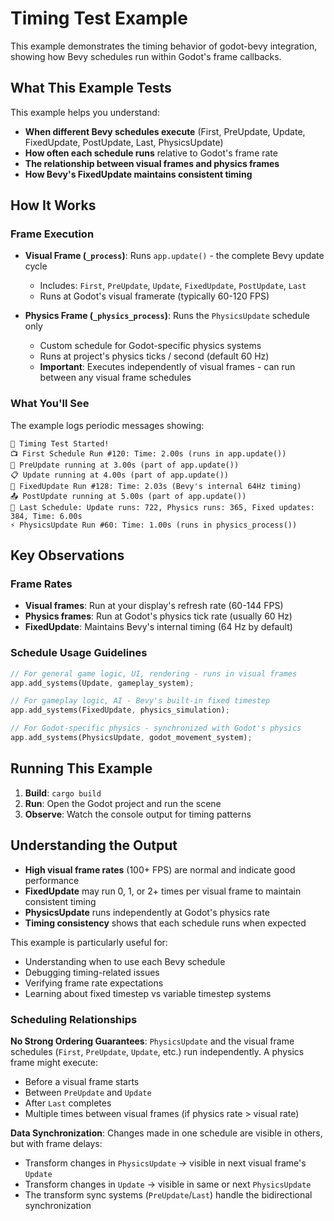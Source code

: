 # Timing Test Example

This example demonstrates the timing behavior of godot-bevy integration, showing how Bevy schedules run within Godot's frame callbacks.

## What This Example Tests

This example helps you understand:

- **When different Bevy schedules execute** (First, PreUpdate, Update, FixedUpdate, PostUpdate, Last, PhysicsUpdate)
- **How often each schedule runs** relative to Godot's frame rate
- **The relationship between visual frames and physics frames**
- **How Bevy's FixedUpdate maintains consistent timing**

## How It Works

### Frame Execution
- **Visual Frame (`_process`)**: Runs `app.update()` - the complete Bevy update cycle
  - Includes: `First`, `PreUpdate`, `Update`, `FixedUpdate`, `PostUpdate`, `Last`
  - Runs at Godot's visual framerate (typically 60-120 FPS)

- **Physics Frame (`_physics_process`)**: Runs the `PhysicsUpdate` schedule only
  - Custom schedule for Godot-specific physics systems
  - Runs at project's physics ticks / second (default 60 Hz)
  - **Important**: Executes independently of visual frames - can run between any visual frame schedules

### What You'll See

The example logs periodic messages showing:

```
🚀 Timing Test Started!
📺 First Schedule Run #120: Time: 2.00s (runs in app.update())
🔄 PreUpdate running at 3.00s (part of app.update())
📋 Update running at 4.00s (part of app.update())
🔧 FixedUpdate Run #128: Time: 2.03s (Bevy's internal 64Hz timing)
📤 PostUpdate running at 5.00s (part of app.update())
🏁 Last Schedule: Update runs: 722, Physics runs: 365, Fixed updates: 384, Time: 6.00s
⚡ PhysicsUpdate Run #60: Time: 1.00s (runs in physics_process())
```

## Key Observations

### Frame Rates
- **Visual frames**: Run at your display's refresh rate (60-144 FPS)
- **Physics frames**: Run at Godot's physics tick rate (usually 60 Hz)
- **FixedUpdate**: Maintains Bevy's internal timing (64 Hz by default)

### Schedule Usage Guidelines

```rust
// For general game logic, UI, rendering - runs in visual frames
app.add_systems(Update, gameplay_system);

// For gameplay logic, AI - Bevy's built-in fixed timestep
app.add_systems(FixedUpdate, physics_simulation);

// For Godot-specific physics - synchronized with Godot's physics
app.add_systems(PhysicsUpdate, godot_movement_system);
```

## Running This Example

1. **Build**: `cargo build`
2. **Run**: Open the Godot project and run the scene
3. **Observe**: Watch the console output for timing patterns

## Understanding the Output

- **High visual frame rates** (100+ FPS) are normal and indicate good performance
- **FixedUpdate** may run 0, 1, or 2+ times per visual frame to maintain consistent timing
- **PhysicsUpdate** runs independently at Godot's physics rate
- **Timing consistency** shows that each schedule runs when expected

This example is particularly useful for:
- Understanding when to use each Bevy schedule
- Debugging timing-related issues
- Verifying frame rate expectations
- Learning about fixed timestep vs variable timestep systems 

### Scheduling Relationships

**No Strong Ordering Guarantees**: `PhysicsUpdate` and the visual frame schedules (`First`, `PreUpdate`, `Update`, etc.) run independently. A physics frame might execute:
- Before a visual frame starts
- Between `PreUpdate` and `Update` 
- After `Last` completes
- Multiple times between visual frames (if physics rate > visual rate)

**Data Synchronization**: Changes made in one schedule are visible in others, but with frame delays:
- Transform changes in `PhysicsUpdate` → visible in next visual frame's `Update`
- Transform changes in `Update` → visible in same or next `PhysicsUpdate`
- The transform sync systems (`PreUpdate`/`Last`) handle the bidirectional synchronization

